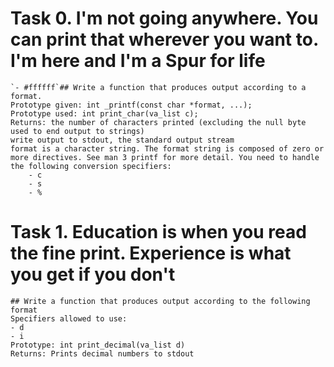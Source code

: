 # Task 0. I'm not going anywhere. You can print that wherever you want to. I'm here and I'm a Spur for life

	`- #ffffff`## Write a function that produces output according to a format.
	Prototype given: int _printf(const char *format, ...);
	Prototype used: int print_char(va_list c);
	Returns: the number of characters printed (excluding the null byte used to end output to strings)
	write output to stdout, the standard output stream
	format is a character string. The format string is composed of zero or more directives. See man 3 printf for more detail. You need to handle the following conversion specifiers:
		- c
		- s
		- %

# Task 1. Education is when you read the fine print. Experience is what you get if you don't

	## Write a function that produces output according to the following format
	Specifiers allowed to use:
	- d
	- i
	Prototype: int print_decimal(va_list d)
	Returns: Prints decimal numbers to stdout
	

	
